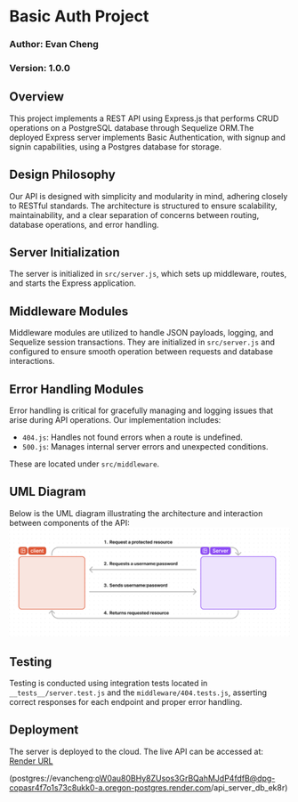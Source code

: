 # Basic Auth Project
### Author: Evan Cheng
### Version: 1.0.0
## Overview

This project implements a REST API using Express.js that performs CRUD operations on a PostgreSQL database through Sequelize ORM.The deployed Express server implements Basic Authentication, with signup and signin capabilities, using a Postgres database for storage.

## Design Philosophy

Our API is designed with simplicity and modularity in mind, adhering closely to RESTful standards. The architecture is structured to ensure scalability, maintainability, and a clear separation of concerns between routing, database operations, and error handling.

## Server Initialization

The server is initialized in `src/server.js`, which sets up middleware, routes, and starts the Express application.

## Middleware Modules

Middleware modules are utilized to handle JSON payloads, logging, and Sequelize session transactions. They are initialized in `src/server.js` and configured to ensure smooth operation between requests and database interactions.

## Error Handling Modules

Error handling is critical for gracefully managing and logging issues that arise during API operations. Our implementation includes:

- `404.js`: Handles not found errors when a route is undefined.
- `500.js`: Manages internal server errors and unexpected conditions.

These are located under `src/middleware`.

## UML Diagram

Below is the UML diagram illustrating the architecture and interaction between components of the API:
![UML](./images/client%20server%20authenticate%20login%20UML.png)

## Testing

Testing is conducted using integration tests located in `__tests__/server.test.js` and the `middleware/404.tests.js`, asserting correct responses for each endpoint and proper error handling.

## Deployment

The server is deployed to the cloud. The live API can be accessed at:
[Render URL](postgres://evancheng:oW0au80BHy8ZUsos3GrBQahMJdP4fdfB@dpg-copasr4f7o1s73c8ukk0-a.oregon-postgres.render.com/api_server_db_ek8r)

(postgres://evancheng:oW0au80BHy8ZUsos3GrBQahMJdP4fdfB@dpg-copasr4f7o1s73c8ukk0-a.oregon-postgres.render.com/api_server_db_ek8r)
